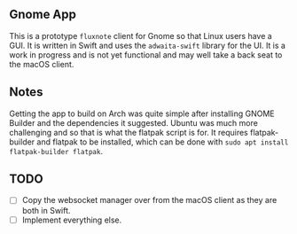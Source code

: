 ## Gnome App
This is a prototype `fluxnote` client for Gnome so that Linux users have a GUI. It is written in Swift and uses the `adwaita-swift` library for the UI. It is a work in progress and is not yet functional and may well take a back seat to the macOS client.

## Notes
Getting the app to build on Arch was quite simple after installing GNOME Builder and the dependencies it suggested. Ubuntu was much more challenging and so that is what the flatpak script is for. It requires flatpak-builder and flatpak to be installed, which can be done with `sudo apt install flatpak-builder flatpak`. 

## TODO
- [ ] Copy the websocket manager over from the macOS client as they are both in Swift.
- [ ] Implement everything else.

